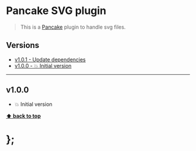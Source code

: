 Pancake SVG plugin
==================

> This is a [Pancake](https://github.com/govau/pancake) plugin to handle svg files.


## Versions

* [v1.0.1 - Update dependencies](v101)
* [v1.0.0 - 💥 Initial version](v100)


----------------------------------------------------------------------------------------------------------------------------------------------------------------


## v1.0.0

- 💥 Initial version


**[⬆ back to top](#contents)**


# };
